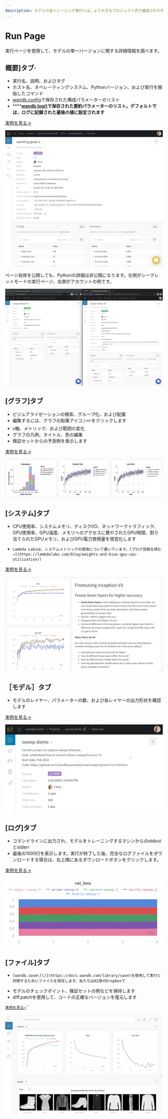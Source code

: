 ```yaml
---
description: モデルの各トレーニング実行には、より大きなプロジェクト内で編成された専用ページがあります
---
```


# Run Page

実行ページを使用して、モデルの単一バージョンに関する詳細情報を調べます。

##  **概要\]タブ**·

* 実行名、説明、およびタグ
*  ホスト名、オペレーティングシステム、Pythonバージョン、および実行を開始したコマンド
*   [wandb.config](https://docs.wandb.com/library/config)で保存された構成パラメーターのリスト
*    ****[**wandb.log\(\)**](https://docs.wandb.com/library/log)**で保存された要約パラメーターのリスト。デフォルトでは、ログに記録された最後の値に設定されます**

  [実例を見る→](https://app.wandb.ai/carey/pytorch-cnn-fashion/runs/munu5vvg/overview?workspace=user-carey)

![](../../.gitbook/assets/run-page-overview-tab.png)

 ページ自体を公開しても、Pythonの詳細は非公開になります。左側がシークレットモードの実行ページ、右側がアカウントの例です。

![](../../.gitbook/assets/screen-shot-2020-04-07-at-7.46.39-am.png)

## **\[グラフ\]タブ**

* ビジュアライゼーションの検索、グループ化、および配置
*  編集するには、グラフの鉛筆アイコン✏️をクリックします
* x軸、メトリック、および範囲の変化
* グラフの凡例、タイトル、色の編集
*    検証セットからの予測例を表示します

[実例を見る→](https://wandb.ai/wandb/examples-keras-cnn-fashion/runs/wec25l0q?workspace=user-carey)

![](../../.gitbook/assets/image%20%2837%29.png)

##  **\[システム\]タブ**

* CPU使用率、システムメモリ、ディスクI/O、ネットワークトラフィック、GPU使用率、GPU温度、メモリへのアクセスに費やされたGPU時間、割り当てられたGPUメモリ、およびGPU電力使用量を視覚化します
*     Lambda Labsは、システムメトリックの使用について書いています。[ブログ投稿を読む→](https://lambdalabs.com/blog/weights-and-bias-gpu-cpu-utilization/)

[実例を見る→](https://wandb.ai/wandb/feb8-emotion/runs/toxllrmm/system)

![](../../.gitbook/assets/image%20%2888%29%20%282%29%20%283%29%20%283%29.png)

## **［モデル］タブ**

* モデルのレイヤー、パラメーターの数、および各レイヤーの出力形状を確認します

[実例を見る→](https://wandb.ai/stacey/deep-drive/runs/pr0os44x/model)

![](../../.gitbook/assets/image%20%2829%29%20%281%29%20%282%29%20%284%29%20%282%29.png)

##  **\[ログ\]タブ**

* コマンドラインに出力され、モデルをトレーニングするマシンからのstdoutとstderr
*   最後の1000行を表示します。実行が終了した後、完全なログファイルをダウンロードする場合は、右上隅にあるダウンロードボタンをクリックします。

 [実例を見る→](https://wandb.ai/stacey/deep-drive/runs/pr0os44x/logs)

![](../../.gitbook/assets/image%20%2869%29%20%284%29%20%286%29%20%287%29.png)

##  **\[ファイル\]タブ**

*     [wandb.save\(\)](https://docs.wandb.com/library/save)を使用して実行と同期するためにファイルを保存します。私たちはAI用のDropboxで
* モデルのチェックポイント、検証セットの例などを保持します
*   diff.patchを使用して、コードの正確なバージョンを復元します

 [`実例を見る→`](https://wandb.ai/stacey/deep-drive/runs/pr0os44x/files/media/images)\`\`

![](../../.gitbook/assets/image%20%283%29.png)

